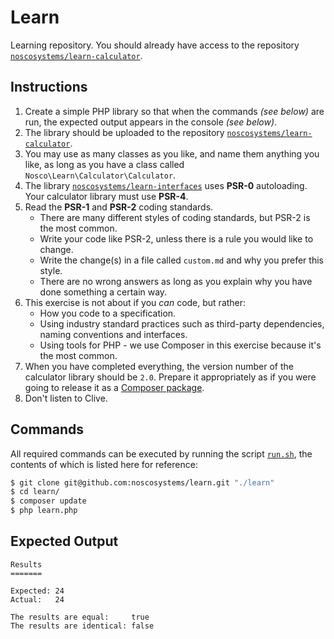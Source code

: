 Learn
=====

Learning repository. You should already have access to the repository [`noscosystems/learn-calculator`](https://github.com/noscosystems/learn-calculator).

Instructions
------------

1. Create a simple PHP library so that when the commands *(see below)* are run, the expected output
   appears in the console *(see below)*.
2. The library should be uploaded to the repository
   [`noscosystems/learn-calculator`](https://github.com/noscosystems/learn-calculator).
3. You may use as many classes as you like, and name them anything you like, as long as you have a
   class called `Nosco\Learn\Calculator\Calculator`.
4. The library [`noscosystems/learn-interfaces`](https://github.com/noscosystems/learn-interfaces)
   uses **PSR-0** autoloading. Your calculator library must use **PSR-4**.
5. Read the **PSR-1** and **PSR-2** coding standards.
   - There are many different styles of coding standards, but PSR-2 is the most common.
   - Write your code like PSR-2, unless there is a rule you would like to change.
   - Write the change(s) in a file called `custom.md` and why you prefer this style.
   - There are no wrong answers as long as you explain why you have done something a certain way.
6. This exercise is not about if you *can* code, but rather:
   - How you code to a specification.
   - Using industry standard practices such as third-party dependencies, naming conventions and interfaces.
   - Using tools for PHP - we use Composer in this exercise because it's the most common.
7. When you have completed everything, the version number of the calculator library should be `2.0`.
   Prepare it appropriately as if you were going to release it as a
   [Composer package](https://packagist.org/ "Composer Package Repository").
8. Don't listen to Clive.

Commands
--------

All required commands can be executed by running the script [`run.sh`](run.sh), the contents of which is listed here for reference:

```bash
$ git clone git@github.com:noscosystems/learn.git "./learn"
$ cd learn/
$ composer update
$ php learn.php
```

Expected Output
---------------

```
Results
=======

Expected: 24
Actual:   24

The results are equal:     true
The results are identical: false
```
